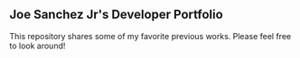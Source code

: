 ## Joe Sanchez Jr's Developer Portfolio

This repository shares some of my favorite previous works. Please feel free to look around!
